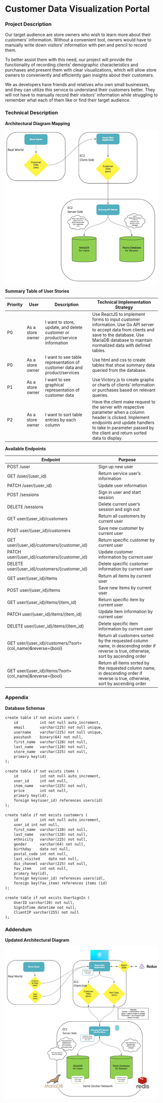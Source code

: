 
# Customer Data Visualization Portal

### Project Description

Our target audience are store owners who wish to learn more about their customers' information. Without a convenient tool, owners would have to manually write down visitors’ information with pen and pencil to record them. 

To better assist them with this need, our project will provide the functionality of recording clients’ demographic characteristics and purchases and present them with clear visualizations, which will allow store owners to conveniently and efficiently gain insights about their customers.

We as developers have friends and relatives who own small businesses, and they can utilize this service to understand their customers better. They will not have to manually record their visitors' information while struggling to remember what each of them like or find their target audience.

### Technical Description

**Architectural Diagram Mapping**

![Architectural Diagram](img/arch-diagram.jpeg)


**Summary Table of User Stories**


Priority | User | Description | Technical Implementation Strategy
---|---|---|---|
| P0       | As a store owner | I want to store, update, and delete customer or product/service information               | Use ReactJS to implement forms to input customer information. Use Go API server to accept data from clients and save to the database. Use MariaDB database to maintain normalized data with defined tables. |
| P0       | As a store owner | I want to see table representation of customer data and product/services    | Use html and css to create tables that show summary data queried from the database.                                 |
| P1       | As a store owner | I want to see graphical representation of customer data | Use Victory.js to create graphs or charts of clients’ information or purchases based on relevant queries.     
| P2       | As a store owner | I want to sort table entries by each column | Have the client make request to the server with respective parameter when a column header is clicked. Implement endpoints and update handlers to take in parameter passed by the client and return sorted data to display.   

 **Available Endpoints**

| Endpoint 	| Purpose 	|
|-	|-	|
| POST /user 	| Sign up new user 	|
| GET /user/{user_id} 	| Return service user’s information 	|
| PATCH /user/{user_id} 	| Update user information 	|
| POST /sessions 	| Sign in user and start session 	|
| DELETE /sessions 	| Delete current user’s session and sign out 	|
| GET user/{user_id}/customers 	| Return all customers by current user 	|
| POST user/{user_id}/customers 	| Save new customer by current user 	|
| GET user/{user_id}/customers/{customer_id} 	| Return specific customer by current user 	|
| PATCH user/{user_id}/customers/{customer_id} 	| Update customer information by current user 	|
| DELETE user/{user_id}/customers/{customer_id} 	| Delete specific customer information by current user 	|
| GET user/{user_id}/items 	| Return all items by current user 	|
| POST user/{user_id}/items 	| Save new items by current user 	|
| GET user/{user_id}/items/{item_id} 	| Return specific item by current user 	|
| PATCH user/{user_id}/items/{item_id} 	| Update item information by current user 	|
| DELETE user/{user_id}/items/{item_id} 	| Delete specific item information by current user 	|
| GET user/{user_id}/customers/?sort={col_name}&reverse={bool} 	| Return all customers sorted by the requested column name, in descending order if reverse is true, otherwise, sort by ascending order 	|
| GET user/{user_id}/items/?sort={col_name}&reverse={bool} 	| Return all items sorted by the requested column name, in descending order if reverse is true, otherwise, sort by ascending order 	|

### Appendix

**Database Schemas**

```
create table if not exists users (
    id          int not null auto_increment,
    email       varchar(225) not null unique,
    username    varchar(225) not null unique,
    passhash    binary(64) not null,
    first_name  varchar(128) not null,
    last_name   varchar(128) not null,
    store_name  varchar(225) not null,
    primary key(id)
);

create table if not exists items (
    id          int not null auto_increment,
    user_id     int not null,
    item_name   varchar(225) not null,
    price       int not null,
    primary key(id),
    foreign key(user_id) references users(id)
);

create table if not exists customers (
    id          int not null auto_increment,
    user_id int not null,
    first_name  varchar(128) not null,
    last_name   varchar(128) not null,
    ethnicity   varchar(225) not null,
    gender      varchar(64) not null,
    birthday    date not null,
    postal_code int not null,
    last_visited    date not null,
    dis_channel varchar(225) not null,
    fav_item    int not null,
    primary key(id),
    foreign key(user_id) references users(id),
    foreign key(fav_item) references items (id)
);

create table if not exists UserSignIn (
    UserID varchar(20) not null,
    SignInTime datetime not null,
    ClientIP varchar(255) not null
);

```

### Addendum
**Updated Architectural Diagram**

![Architectural Diagram](img/update_diagram.jpeg)